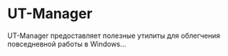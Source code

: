 # UT-Manager
UT-Manager предоставляет полезные утилиты для облегчения повседневной работы в Windows...